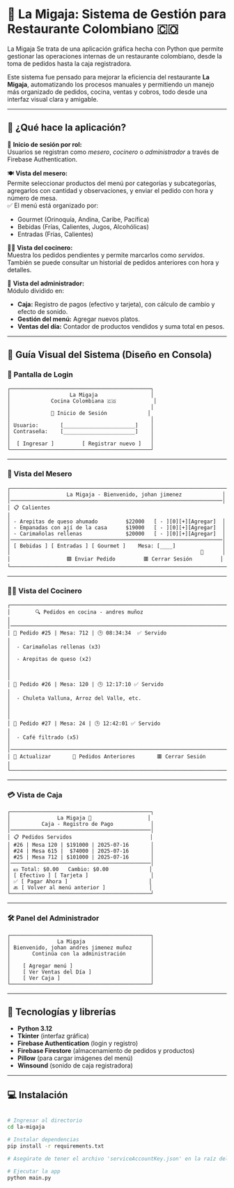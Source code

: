 
# 🥖 La Migaja: Sistema de Gestión para Restaurante Colombiano 🇨🇴

La Migaja Se trata de una aplicación gráfica hecha con Python que permite gestionar las operaciones internas de un restaurante colombiano, desde la toma de pedidos hasta la caja registradora.

Este sistema fue pensado para mejorar la eficiencia del restaurante **La Migaja**, automatizando los procesos manuales y permitiendo un manejo más organizado de pedidos, cocina, ventas y cobros, todo desde una interfaz visual clara y amigable.

---

## 📲 ¿Qué hace la aplicación?

🔐 **Inicio de sesión por rol:**  
Usuarios se registran como *mesero*, *cocinero* o *administrador* a través de Firebase Authentication.

🍽️ **Vista del mesero:**  
Permite seleccionar productos del menú por categorías y subcategorías, agregarlos con cantidad y observaciones, y enviar el pedido con hora y número de mesa.  
✅ El menú está organizado por:
- Gourmet (Orinoquía, Andina, Caribe, Pacífica)
- Bebidas (Frías, Calientes, Jugos, Alcohólicas)
- Entradas (Frías, Calientes)

👨‍🍳 **Vista del cocinero:**  
Muestra los pedidos pendientes y permite marcarlos como *servidos*. También se puede consultar un historial de pedidos anteriores con hora y detalles.

🧾 **Vista del administrador:**  
Módulo dividido en:
- **Caja:** Registro de pagos (efectivo y tarjeta), con cálculo de cambio y efecto de sonido.
- **Gestión del menú:** Agregar nuevos platos.
- **Ventas del día:** Contador de productos vendidos y suma total en pesos.

---

## 🧭 Guía Visual del Sistema (Diseño en Consola)

### 🔐 Pantalla de Login

```
┌─────────────────────────────────────────────┐
│                   La Migaja                 │
│             Cocina Colombiana 🇨🇴            │
│                                             │
│             🔐 Inicio de Sesión             │
│                                             │
│ Usuario:       [_______________________]    │
│ Contraseña:    [_______________________]    │
│                                             │
│  [ Ingresar ]         [ Registrar nuevo ]   │
└─────────────────────────────────────────────┘
```

---

### 🧾 Vista del Mesero

```
┌─────────────────────────────────────────────────────────────────────┐
│                  La Migaja - Bienvenido, johan jimenez             │
│────────────────────────────────────────────────────────────────────│
│ 📋 Calientes                                                        │
│ - Arepitas de queso ahumado         $22000   [ - ][0][+][Agregar]  │
│ - Empanadas con ají de la casa      $19000   [ - ][0][+][Agregar]  │
│ - Carimañolas rellenas              $20000   [ - ][0][+][Agregar]  │
│────────────────────────────────────────────────────────────────────│
│ [ Bebidas ] [ Entradas ] [ Gourmet ]    Mesa: [____]               │
│                                                             🧾      │
│                  🟩 Enviar Pedido         🟥 Cerrar Sesión         │
└─────────────────────────────────────────────────────────────────────┘
```

---

### 👨‍🍳 Vista del Cocinero

```
┌──────────────────────────────────────────────────────────────────────┐
│        🔍 Pedidos en cocina - andres muñoz                           │
│──────────────────────────────────────────────────────────────────────│
│ 🧾 Pedido #25 | Mesa: 712 | 🕒 08:34:34  ✅ Servido                    │
│  - Carimañolas rellenas (x3)                                         │
│  - Arepitas de queso (x2)                                            │
│                                                                      │
│ 🧾 Pedido #26 | Mesa: 120 | 🕒 12:17:10 ✅ Servido                    │
│  - Chuleta Valluna, Arroz del Valle, etc.                            │
│                                                                      │
│ 🧾 Pedido #27 | Mesa: 24 | 🕒 12:42:01 ✅ Servido                     │
│  - Café filtrado (x5)                                                │
│──────────────────────────────────────────────────────────────────────│
│ 🔄 Actualizar       📜 Pedidos Anteriores       🟥 Cerrar Sesión      │
└──────────────────────────────────────────────────────────────────────┘
```

---

### 💳 Vista de Caja

```
┌─────────────────────────────────────────────┐
│               La Migaja 🧾                  │
│          Caja - Registro de Pago            │
│─────────────────────────────────────────────│
│ 📋 Pedidos Servidos                         │
│ #26 | Mesa 120 | $191000 | 2025-07-16       │
│ #24 | Mesa 615 |  $74000 | 2025-07-16       │
│ #25 | Mesa 712 | $101000 | 2025-07-16       │
│─────────────────────────────────────────────│
│ 💵 Total: $0.00   Cambio: $0.00             │
│ [ Efectivo ] [ Tarjeta ]                    │
│ ✅ [ Pagar Ahora ]                          │
│ 🔙 [ Volver al menú anterior ]              │
└─────────────────────────────────────────────┘
```

---

### 🛠️ Panel del Administrador

```
┌─────────────────────────────────────────────┐
│               La Migaja                     │
│ Bienvenido, johan andres jimenez muñoz      │
│       Continúa con la administración        │
│                                             │
│    [ Agregar menú ]                         │
│    [ Ver Ventas del Día ]                   │
│    [ Ver Caja ]                             │
└─────────────────────────────────────────────┘
```

---

## 🧠 Tecnologías y librerías

- **Python 3.12**
- **Tkinter** (interfaz gráfica)
- **Firebase Authentication** (login y registro)
- **Firebase Firestore** (almacenamiento de pedidos y productos)
- **Pillow** (para cargar imágenes del menú)
- **Winsound** (sonido de caja registradora)

---

## 💻 Instalación

```bash

# Ingresar al directorio
cd la-migaja

# Instalar dependencias
pip install -r requirements.txt

# Asegúrate de tener el archivo 'serviceAccountKey.json' en la raíz del proyecto

# Ejecutar la app
python main.py
```
